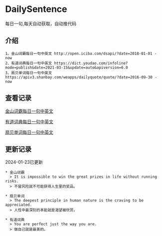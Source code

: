 # DailySentence

每日一句,每天自动获取，自动推代码

## 介绍

```
1、金山词霸每日一句中英文 http://open.iciba.com/dsapi/?date=2018-01-01 - now
2、有道词典每日一句中英文 https://dict.youdao.com/infoline?mode=publish&date=2021-03-15&update=auto&apiversion=6.0
3、扇贝单词每日一句中英文 https://apiv3.shanbay.com/weapps/dailyquote/quote/?date=2016-09-30 - now
```

## 查看记录

[金山词霸每日一句中英文](./data/iciba/)

[有道词典每日一句中英文](./data/youdao/)

[扇贝单词每日一句中英文](./data/shanbay/)

## 更新记录
2024-01-23已更新 
```
* 金山词霸
  > It is impossible to win the great prizes in life without running risks.
  > 不冒风险就不可能获得人生里的奖品。

* 扇贝单词
  > The deepest principle in human nature is the craving to be appreciated.
  > 人性中最深刻的本能就是渴望被欣赏。

* 有道词典
  > You are perfect just the way you are.
  > 做自己就是最美的。

```
